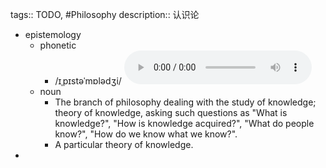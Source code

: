 tags:: TODO, #Philosophy
description:: 认识论

  - epistemology
    - phonetic
      - /ɪˌpɪstəˈmɒlədʒi/
        <audio controls><source src="https://api.dictionaryapi.dev/media/pronunciations/en/epistemology-uk.mp3"></audio>
    - noun
      - The branch of philosophy dealing with the study of knowledge; theory of knowledge, asking such questions as "What is knowledge?", "How is knowledge acquired?", "What do people know?", "How do we know what we know?".
      - A particular theory of knowledge.
-